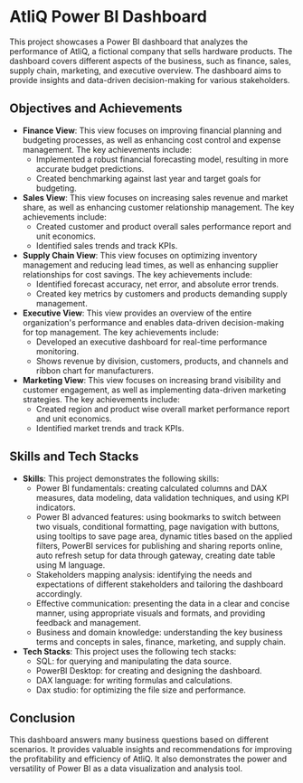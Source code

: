 # AtliQ Power BI Dashboard

This project showcases a Power BI dashboard that analyzes the performance of AtliQ, a fictional company that sells hardware products. The dashboard covers different aspects of the business, such as finance, sales, supply chain, marketing, and executive overview. The dashboard aims to provide insights and data-driven decision-making for various stakeholders.

## Objectives and Achievements

- **Finance View**: This view focuses on improving financial planning and budgeting processes, as well as enhancing cost control and expense management. The key achievements include:
    - Implemented a robust financial forecasting model, resulting in more accurate budget predictions.
    - Created benchmarking against last year and target goals for budgeting.
- **Sales View**: This view focuses on increasing sales revenue and market share, as well as enhancing customer relationship management. The key achievements include:
    - Created customer and product overall sales performance report and unit economics.
    - Identified sales trends and track KPIs.
- **Supply Chain View**: This view focuses on optimizing inventory management and reducing lead times, as well as enhancing supplier relationships for cost savings. The key achievements include:
    - Identified forecast accuracy, net error, and absolute error trends.
    - Created key metrics by customers and products demanding supply management.
- **Executive View**: This view provides an overview of the entire organization's performance and enables data-driven decision-making for top management. The key achievements include:
    - Developed an executive dashboard for real-time performance monitoring.
    - Shows revenue by division, customers, products, and channels and ribbon chart for manufacturers.
- **Marketing View**: This view focuses on increasing brand visibility and customer engagement, as well as implementing data-driven marketing strategies. The key achievements include:
    - Created region and product wise overall market performance report and unit economics.
    - Identified market trends and track KPIs.

## Skills and Tech Stacks

- **Skills**: This project demonstrates the following skills:
    - Power BI fundamentals: creating calculated columns and DAX measures, data modeling, data validation techniques, and using KPI indicators.
    - Power BI advanced features: using bookmarks to switch between two visuals, conditional formatting, page navigation with buttons, using tooltips to save page area, dynamic titles based on the applied       
      filters, PowerBI services for publishing and sharing reports online, auto refresh setup for data through gateway, creating date table using M language.
    - Stakeholders mapping analysis: identifying the needs and expectations of different stakeholders and tailoring the dashboard accordingly.
    - Effective communication: presenting the data in a clear and concise manner, using appropriate visuals and formats, and providing feedback and management.
    - Business and domain knowledge: understanding the key business terms and concepts in sales, finance, marketing, and supply chain.
- **Tech Stacks**: This project uses the following tech stacks:
    - SQL: for querying and manipulating the data source.
    - PowerBI Desktop: for creating and designing the dashboard.
    - DAX language: for writing formulas and calculations.
    - Dax studio: for optimizing the file size and performance.

## Conclusion

This dashboard answers many business questions based on different scenarios. It provides valuable insights and recommendations for improving the profitability and efficiency of AtliQ. It also demonstrates the power and versatility of Power BI as a data visualization and analysis tool.
